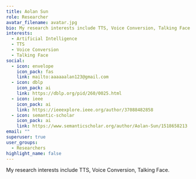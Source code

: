 ```yaml
---
title: Aolan Sun
role: Researcher
avatar_filename: avatar.jpg
bio: My research interests include TTS, Voice Conversion, Talking Face.
interests:
  - Artificial Intelligence
  - TTS
  - Voice Conversion
  - Talking Face
social:
  - icon: envelope
    icon_pack: fas
    link: mailto:aaaaaalan123@gmail.com
  - icon: dblp
    icon_pack: ai
    link: https://dblp.org/pid/260/0025.html
  - icon: ieee
    icon_pack: ai
    link: https://ieeexplore.ieee.org/author/37088482858
  - icon: semantic-scholar
    icon_pack: ai
    link: https://www.semanticscholar.org/author/Aolan-Sun/1518658213
email: ""
superuser: true
user_groups:
  - Researchers
highlight_name: false
---
```


My research interests include TTS, Voice Conversion, Talking Face.